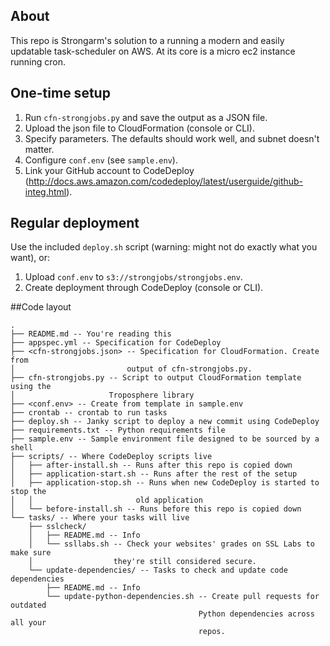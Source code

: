 ## About
This repo is Strongarm's solution to a running a modern and easily updatable
task-scheduler on AWS. At its core is a micro ec2 instance running cron.
## One-time setup
1. Run `cfn-strongjobs.py` and save the output as a JSON file.
2. Upload the json file to CloudFormation (console or CLI).
3. Specify parameters. The defaults should work well, and subnet doesn't
   matter.
4. Configure `conf.env` (see `sample.env`).
5. Link your GitHub account to CodeDeploy
   (http://docs.aws.amazon.com/codedeploy/latest/userguide/github-integ.html).

## Regular deployment
Use the included `deploy.sh` script (warning: might not do exactly what you
want), or:

1. Upload `conf.env` to `s3://strongjobs/strongjobs.env`.
2. Create deployment through CodeDeploy (console or CLI).

##Code layout
```
.
├── README.md -- You're reading this
├── appspec.yml -- Specification for CodeDeploy
├── <cfn-strongjobs.json> -- Specification for CloudFormation. Create from
│                         output of cfn-strongjobs.py.
├── cfn-strongjobs.py -- Script to output CloudFormation template using the
│                     Troposphere library
├── <conf.env> -- Create from template in sample.env
├── crontab -- crontab to run tasks
├── deploy.sh -- Janky script to deploy a new commit using CodeDeploy
├── requirements.txt -- Python requirements file
├── sample.env -- Sample environment file designed to be sourced by a shell
├── scripts/ -- Where CodeDeploy scripts live
│   ├── after-install.sh -- Runs after this repo is copied down
│   ├── application-start.sh -- Runs after the rest of the setup
│   ├── application-stop.sh -- Runs when new CodeDeploy is started to stop the
│   │                       old application
│   └── before-install.sh -- Runs before this repo is copied down
└── tasks/ -- Where your tasks will live
    ├── sslcheck/
    │   ├── README.md -- Info
    │   └── ssllabs.sh -- Check your websites' grades on SSL Labs to make sure
    │                  they're still considered secure.
    └── update-dependencies/ -- Tasks to check and update code dependencies
        ├── README.md -- Info
        └── update-python-dependencies.sh -- Create pull requests for outdated 
                                          Python dependencies across all your
                                          repos.
```
